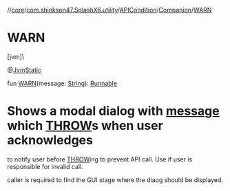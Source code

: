 //[core](../../../../index.md)/[com.shinkson47.SplashX6.utility](../../index.md)/[APICondition](../index.md)/[Companion](index.md)/[WARN](-w-a-r-n.md)

# WARN

[jvm]\

@[JvmStatic](https://kotlinlang.org/api/latest/jvm/stdlib/kotlin.jvm/-jvm-static/index.html)

fun [WARN](-w-a-r-n.md)(message: [String](https://kotlinlang.org/api/latest/jvm/stdlib/kotlin/-string/index.html)): [Runnable](https://docs.oracle.com/javase/8/docs/api/java/lang/Runnable.html)

# Shows a modal dialog with [message](-w-a-r-n.md) which [THROW](-t-h-r-o-w.md)s when user acknowledges

to notify user before [THROW](-t-h-r-o-w.md)ing to prevent API call. Use if user is responsible for invalid call.

caller is required to find the GUI stage where the diaog should be displayed.
